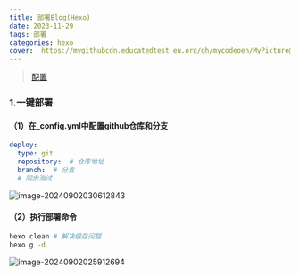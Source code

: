 ```yaml
---
title: 部署Blog(Hexo)
date: 2023-11-29
tags: 部署
categories: hexo
cover:  https://mygithubcdn.educatedtest.eu.org/gh/mycodeoen/MyPicture@main/blog/202409021145034.jpg
---
```


> [配置](https://redefine-docs.ohevan.com/footer#%E8%BF%90%E8%A1%8C%E6%97%B6%E9%97%B4)

### 1.一键部署

#### （1）在_config.yml中配置github仓库和分支
```yml
deploy:
  type: git
  repository:  # 仓库地址
  branch:  # 分支
  # 同步测试
```
![image-20240902030612843](https://mygithubcdn.educatedtest.eu.org/gh/mycodeoen/MyPicture@main/blog/202409020306519.png)

#### （2）执行部署命令

```bash
hexo clean # 解决缓存问题
hexo g -d
```

![image-20240902025912694](https://mygithubcdn.educatedtest.eu.org/gh/mycodeoen/MyPicture@main/blog/202409020259919.png)

